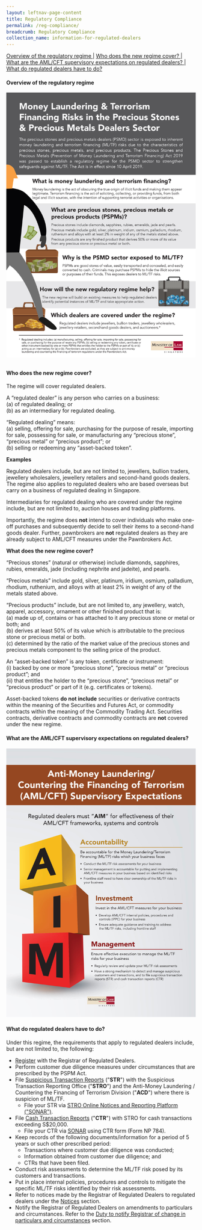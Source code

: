 ```yaml
---
layout: leftnav-page-content
title: Regulatory Compliance
permalink: /reg-compliance/
breadcrumb: Regulatory Compliance
collection_name: information-for-regulated-dealers
---
```

<a href="#Overview of the regulatory regime">Overview of the regulatory regime </a> | <a href="#Who does the new regime cover?">Who does the new regime cover? </a>| <a href="#What are the AML/CFT supervisory expectations on regulated dealers?">What are the AML/CFT supervisory expectations on regulated dealers? </a>| <a href="#What do regulated dealers have to do?">What do regulated dealers have to do? </a>

#### <a id="Overview of the regulatory regime"></a>Overview of the regulatory regime
<a href="/images/Money%20Laundering%20%26%20Terrorism%20Financing%20Risks%20in%20the%20Precious%20Stones%20and%20Precious%20Metals%20Dealers%20Sector.pdf"><img src="/images/Money%20Laundering%20%26%20Terrorism%20Financing%20Risks%20in%20the%20Precious%20Stones%20and%20Precious%20Metals%20Dealers%20Sector.jpg"></a>

#### <a id="Who does the new regime cover?"></a>Who does the new regime cover?
The regime will cover regulated dealers.

A “regulated dealer” is any person who carries on a business:<br>
(a)	of regulated dealing; or <br>
(b)	as an intermediary for regulated dealing.

“Regulated dealing” means: <br>
(a)	selling, offering for sale, purchasing for the purpose of resale, importing for sale, possessing for sale, or manufacturing any “precious stone”, “precious metal” or “precious product”; or <br>
(b)	selling or redeeming any “asset-backed token”. 

**Examples**

Regulated dealers include, but are not limited to, jewellers, bullion traders, jewellery wholesalers, jewellery retailers and second-hand goods dealers. The regime also applies to regulated dealers who are based overseas but carry on a business of regulated dealing in Singapore.

Intermediaries for regulated dealing who are covered under the regime include, but are not limited to, auction houses and trading platforms.

Importantly, the regime does **not** intend to cover individuals who make one-off purchases and subsequently decide to sell their items to a second-hand goods dealer. Further, pawnbrokers are **not** regulated dealers as they are already subject to AML/CFT measures under the Pawnbrokers Act.<br>

**What does the new regime cover?** 

“Precious stones” (natural or otherwise) include diamonds, sapphires, rubies, emeralds, jade (including nephrite and jadeite), and pearls.

“Precious metals” include gold, silver, platinum, iridium, osmium, palladium, rhodium, ruthenium, and alloys with at least 2% in weight of any of the metals stated above.

“Precious products” include, but are not limited to, any jewellery, watch, apparel, accessory, ornament or other finished product that is: <br>
(a) made up of, contains or has attached to it any precious stone or metal or both; and<br>
(b) derives at least 50% of its value which is attributable to the precious stone or precious metal or both. <br>
(c) determined by the ratio of the market value of the precious stones and precious metals component to the selling price of the product.

An “asset-backed token” is any token, certificate or instrument: <br>
(i) backed by one or more “precious stone”, “precious metal” or “precious product”; and <br>
(ii) that entitles the holder to the “precious stone”, “precious metal” or “precious product” or part of it (e.g. certificates or tokens).

Asset-backed tokens **do not include** securities or derivative contracts within the meaning of the Securities and Futures Act, or commodity contracts within the meaning of the Commodity Trading Act. Securities contracts, derivative contracts and commodity contracts are **not** covered under the new regime.

#### <a id="What are the AML/CFT supervisory expectations on regulated dealers?"></a>What are the AML/CFT supervisory expectations on regulated dealers?

<a href="/images/ACD-Supervisory Expectation-5Dec19.pdf"><img src="/images/ACD-Supervisory-Expectation-5Dec19.jpg"></a>

#### <a id="What do regulated dealers have to do?"></a>What do regulated dealers have to do?
Under this regime, the requirements that apply to regulated dealers include, but are not limited to, the following:

* [Register](/registration/) with the Registrar of Regulated Dealers.
* Perform customer due diligence measures under circumstances that are prescribed by the PSPM Act.
* File [Suspicious Transaction Reports](https://www.police.gov.sg/advisories/crime/commercial-crimes/suspicious-transaction-reporting-office) ("**STR**") with the Suspicious Transaction Reporting Office ("**STRO**") and the Anti-Money Laundering / Countering the Financing of Terrorism Division ("**ACD**") where there is suspicion of ML/TF.
  * File your STR via [STRO Online Notices and Reporting Platform ("SONAR")](https://www.police.gov.sg/sonar).
* File [Cash Transaction Reports](https://www.police.gov.sg/advisories/crime/commercial-crimes/suspicious-transaction-reporting-office) ("**CTR**") with STRO for cash transactions exceeding S$20,000.
  * File your CTR via [SONAR](https://www.police.gov.sg/sonar) using CTR form (Form NP 784).
* Keep records of the following documents/information for a period of 5 years or such other prescribed period:
  * Transactions where customer due diligence was conducted;
  * Information obtained from customer due diligence; and
  * CTRs that have been filed.
* Conduct risk assessments to determine the ML/TF risk posed by its customers and transactions.
* Put in place internal policies, procedures and controls to mitigate the specific ML/TF risks identified by their risk assessments.
* Refer to notices made by the Registrar of Regulated Dealers to regulated dealers under the [Notices](/news/notices) section.
* Notify the Registrar of Regulated Dealers on amendments to particulars and circumstances. Refer to the [Duty to notify Registrar of change in particulars and circumstances](/duty-to-notify-registrar-of-change-in-particulars-and-circumstances/) section.

